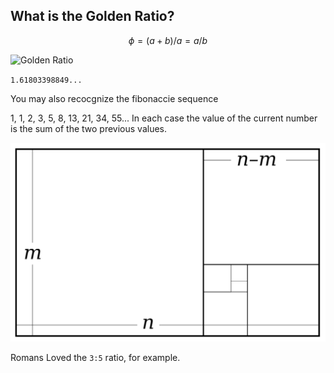 ## What is the Golden Ratio?

$$\phi = (a + b)/a = a/b$$ 



![Golden Ratio](https://upload.wikimedia.org/wikipedia/commons/thumb/8/8e/SimilarGoldenRectangles.svg/2560px-SimilarGoldenRectangles.svg.png)



`1.61803398849...`

You may also recocgnize the fibonaccie sequence 

1, 1, 2, 3, 5, 8, 13, 21, 34, 55...
In each case the value of the current number is the sum of the two previous values.



![Golden Squares](./assets/2880px-Whirling_squares.svg.jpg)



Romans Loved the `3:5` ratio, for example.





